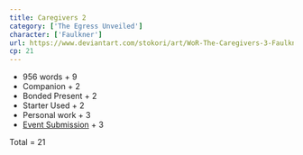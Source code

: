 ```yaml
---
title: Caregivers 2
category: ['The Egress Unveiled']
character: ['Faulkner']
url: https://www.deviantart.com/stokori/art/WoR-The-Caregivers-3-Faulkner-1129078147
cp: 21
---
```


- 956 words + 9
- Companion + 2
- Bonded Present + 2
- Starter Used + 2
- Personal work + 3
- [Event Submission](https://wor-keeper.com/submissions/view/26068) + 3

Total = 21